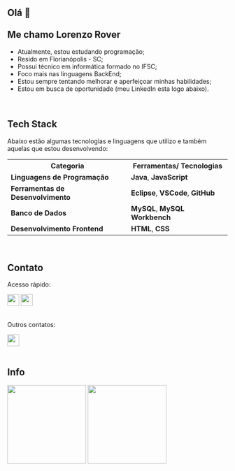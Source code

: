 ## Olá 👋 <br><br> Me chamo Lorenzo Rover

- Atualmente, estou estudando programação;
- Resido em Florianópolis - SC;
- Possui técnico em informática formado no IFSC;
- Foco mais nas linguagens BackEnd;
- Estou sempre tentando melhorar e aperfeiçoar minhas habilidades;
- Estou em busca de oportunidade (meu LinkedIn esta logo abaixo).

<br>

## Tech Stack

Abaixo estão algumas tecnologias e linguagens que utilizo e também aquelas que estou desenvolvendo:

<div>
  <table>
    <tr>
      <th><strong>Categoria</strong></th>
      <th><strong>Ferramentas/ Tecnologias</strong></th>
    </tr>
    <tr>
      <td><strong>Linguagens de Programação</strong></td>
      <td><strong>Java</strong>, <strong>JavaScript</strong></td>
    </tr>
    <tr>
      <td><strong>Ferramentas de Desenvolvimento</strong></td>
      <td><strong>Eclipse</strong>, <strong>VSCode</strong>, <strong>GitHub</strong></td>
    </tr>
    <tr>
      <td><strong>Banco de Dados</strong></td>
      <td><strong>MySQL</strong>, <strong>MySQL Workbench</strong></td>
    </tr>
    <tr>
      <td><strong>Desenvolvimento Frontend</strong></td>
      <td><strong>HTML</strong>, <strong>CSS</strong></td>
    </tr>
  </table>
</div>

<br>

## Contato

<div>
<p>Acesso rápido:</p>
<a href = "https://www.linkedin.com/in/lorenzo-rover" target="_blank"><img height="27em" loading="lazy" src="https://img.shields.io/badge/linkedin-%230A66C2?style=for-the-badge&logo=linkedin&logoColor=white" target="_blank"></a>
<a href = "mailto:lorenzo.rover66@gmail.com"><img height="27em" loading="lazy" src="https://img.shields.io/badge/gmail-%23EA4335?style=for-the-badge&logo=gmail&logoColor=white" target="_blank"></a>
<br><br>

<p>Outros contatos:</p>
<img height="27em" loading="lazy" src="https://img.shields.io/badge/user%3A%20Rakard-grey?style=flat-square&logo=discord&logoColor=white&label=Discord&labelColor=%235865F2">

</div>

<br>

## Info

<div>
<img height="180em" src="https://github-readme-stats.vercel.app/api/top-langs/?username=lorenzorover&layout=compact&langs_count=7&theme=blue-green"/>
<img height="180em" src="https://github-readme-streak-stats.herokuapp.com/?user=lorenzorover&theme=blue-green"/>
</div>
